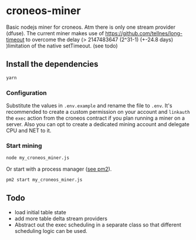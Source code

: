 # croneos-miner
Basic nodejs miner for croneos. Atm there is only one stream provider (dfuse).
The current miner makes use of https://github.com/tellnes/long-timeout to overcome the delay (>  2147483647 (2^31-1) (+-24.8 days) )limitation of the native setTimeout. (see todo)

## Install the dependencies
```bash
yarn
```

### Configuration
Substitute the values in `.env.example` and rename the file to `.env`. It's recommended to create a custom permission on your account and `linkauth` the `exec` action from the croneos contract if you plan running a miner on a server. Also you can opt to create a dedicated mining account and delegate CPU and NET to it.

### Start mining
```bash
node my_croneos_miner.js
```
Or start with a process manager ([see pm2](https://github.com/Unitech/pm2)).
```bash
pm2 start my_croneos_miner.js
```

## Todo
* load initial table state
* add more table delta stream providers
* Abstract out the exec scheduling in a separate class so that different scheduling logic can be used.

